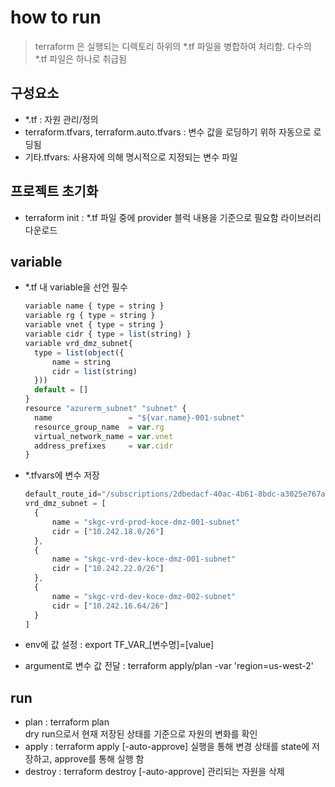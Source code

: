 # how to run

> terraform 은 실행되는 디렉토리 하위의 *.tf 파일을 병합하여 처리함.
> 다수의 *.tf 파일은 하나로 취급됨

## 구성요소
- *.tf : 자원 관리/정의
- terraform.tfvars, terraform.auto.tfvars : 변수 값을 로딩하기 위하 자동으로 로딩됨
- 기타.tfvars: 사용자에 의해 명시적으로 지정되는 변수 파일

## 프로젝트 초기화
- terraform init : *.tf 파일 중에 provider 블럭 내용을 기준으로 필요함 라이브러리 다운로드

## variable
- *.tf 내 variable을 선언 필수 
  ```js
  variable name { type = string }
  variable rg { type = string }
  variable vnet { type = string }
  variable cidr { type = list(string) }
  variable vrd_dmz_subnet{
    type = list(object({
        name = string
        cidr = list(string)
    }))
    default = []
  }
  resource "azurerm_subnet" "subnet" {
    name                 = "${var.name}-001-subnet"
    resource_group_name  = var.rg
    virtual_network_name = var.vnet
    address_prefixes     = var.cidr
  }
  ``` 
- *.tfvars에 변수 저장
  ```js
  default_route_id="/subscriptions/2dbedacf-40ac-4b61-8bdc-a3025e767aee/..."
  vrd_dmz_subnet = [
    {
        name = "skgc-vrd-prod-koce-dmz-001-subnet" 
        cidr = ["10.242.18.0/26"]
    },
    {
        name = "skgc-vrd-dev-koce-dmz-001-subnet" 
        cidr = ["10.242.22.0/26"]
    },
    {
        name = "skgc-vrd-dev-koce-dmz-002-subnet" 
        cidr = ["10.242.16.64/26"]
    }
  ]
  ```

- env에 값 설정 : export TF_VAR_[변수명]=[value]
- argument로 변수 값 전달 : terraform apply/plan -var 'region=us-west-2'

## run

- plan : terraform plan  
  dry run으로서 현재 저장된 상태를 기준으로 자원의 변화를 확인
- apply : terraform apply  [-auto-approve]
  실행을 통해 변경 상태를 state에 저장하고, approve를 통해 실행 함
- destroy : terraform destroy  [-auto-approve]
  관리되는 자원을 삭제

